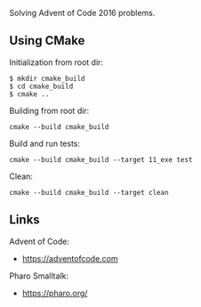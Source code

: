 Solving Advent of Code 2016 problems.

## Using CMake

Initialization from root dir:

```
$ mkdir cmake_build
$ cd cmake_build
$ cmake ..
```

Building from root dir:

```
cmake --build cmake_build
```

Build and run tests:

```
cmake --build cmake_build --target 11_exe test
```

Clean:

```
cmake --build cmake_build --target clean
```

## Links

Advent of Code:

- <https://adventofcode.com>

Pharo Smalltalk:

- <https://pharo.org/>
